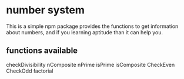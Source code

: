 # number system

This is a simple npm package provides the functions to get information about numbers, and if you learning aptitude than it can help you.

## functions available
checkDivisibility
nComposite
nPrime
isPrime
isComposite
CheckEven
CheckOdd
factorial

